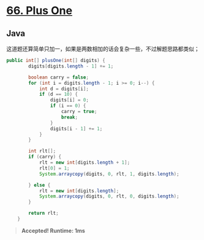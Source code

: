 # [66. Plus One](https://leetcode.com/problems/plus-one/)

## Java

这道题还算简单只加一，如果是两数相加的话会复杂一些，不过解题思路都类似；

```java
public int[] plusOne(int[] digits) {
        digits[digits.length - 1] += 1;

        boolean carry = false;
        for (int i = digits.length - 1; i >= 0; i--) {
            int d = digits[i];
            if (d == 10) {
                digits[i] = 0;
                if (i == 0) {
                    carry = true;
                    break;
                }
                digits[i - 1] += 1;
            }
        }

        int rlt[];
        if (carry) {
            rlt = new int[digits.length + 1];
            rlt[0] = 1;
            System.arraycopy(digits, 0, rlt, 1, digits.length);

        } else {
            rlt = new int[digits.length];
            System.arraycopy(digits, 0, rlt, 0, digits.length);
        }

        return rlt;
    }
```

> **Accepted! Runtime: 1ms**